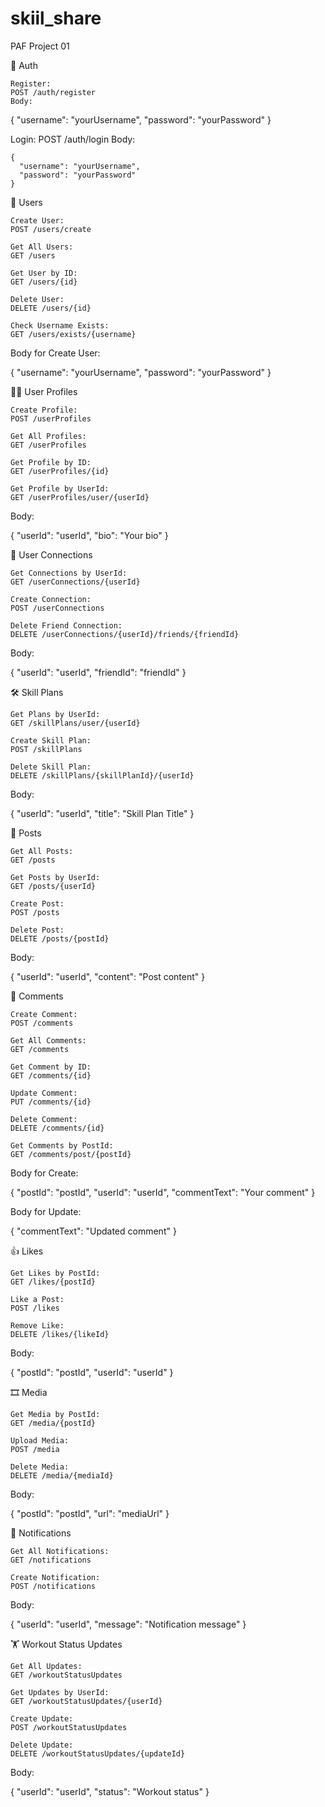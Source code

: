 # skiil_share
PAF Project 01


🔐 Auth

    Register:
    POST /auth/register
    Body:

{
  "username": "yourUsername",
  "password": "yourPassword"
}

Login:
POST /auth/login
Body:

    {
      "username": "yourUsername",
      "password": "yourPassword"
    }

👤 Users

    Create User:
    POST /users/create

    Get All Users:
    GET /users

    Get User by ID:
    GET /users/{id}

    Delete User:
    DELETE /users/{id}

    Check Username Exists:
    GET /users/exists/{username}

Body for Create User:

{
  "username": "yourUsername",
  "password": "yourPassword"
}

🧑‍💼 User Profiles

    Create Profile:
    POST /userProfiles

    Get All Profiles:
    GET /userProfiles

    Get Profile by ID:
    GET /userProfiles/{id}

    Get Profile by UserId:
    GET /userProfiles/user/{userId}

Body:

{
  "userId": "userId",
  "bio": "Your bio"
}

🤝 User Connections

    Get Connections by UserId:
    GET /userConnections/{userId}

    Create Connection:
    POST /userConnections

    Delete Friend Connection:
    DELETE /userConnections/{userId}/friends/{friendId}

Body:

{
  "userId": "userId",
  "friendId": "friendId"
}

🛠️ Skill Plans

    Get Plans by UserId:
    GET /skillPlans/user/{userId}

    Create Skill Plan:
    POST /skillPlans

    Delete Skill Plan:
    DELETE /skillPlans/{skillPlanId}/{userId}

Body:

{
  "userId": "userId",
  "title": "Skill Plan Title"
}

📝 Posts

    Get All Posts:
    GET /posts

    Get Posts by UserId:
    GET /posts/{userId}

    Create Post:
    POST /posts

    Delete Post:
    DELETE /posts/{postId}

Body:

{
  "userId": "userId",
  "content": "Post content"
}

💬 Comments

    Create Comment:
    POST /comments

    Get All Comments:
    GET /comments

    Get Comment by ID:
    GET /comments/{id}

    Update Comment:
    PUT /comments/{id}

    Delete Comment:
    DELETE /comments/{id}

    Get Comments by PostId:
    GET /comments/post/{postId}

Body for Create:

{
  "postId": "postId",
  "userId": "userId",
  "commentText": "Your comment"
}

Body for Update:

{
  "commentText": "Updated comment"
}

👍 Likes

    Get Likes by PostId:
    GET /likes/{postId}

    Like a Post:
    POST /likes

    Remove Like:
    DELETE /likes/{likeId}

Body:

{
  "postId": "postId",
  "userId": "userId"
}

🎞️ Media

    Get Media by PostId:
    GET /media/{postId}

    Upload Media:
    POST /media

    Delete Media:
    DELETE /media/{mediaId}

Body:

{
  "postId": "postId",
  "url": "mediaUrl"
}

🔔 Notifications

    Get All Notifications:
    GET /notifications

    Create Notification:
    POST /notifications

Body:

{
  "userId": "userId",
  "message": "Notification message"
}

🏋️ Workout Status Updates

    Get All Updates:
    GET /workoutStatusUpdates

    Get Updates by UserId:
    GET /workoutStatusUpdates/{userId}

    Create Update:
    POST /workoutStatusUpdates

    Delete Update:
    DELETE /workoutStatusUpdates/{updateId}

Body:

{
  "userId": "userId",
  "status": "Workout status"
}
